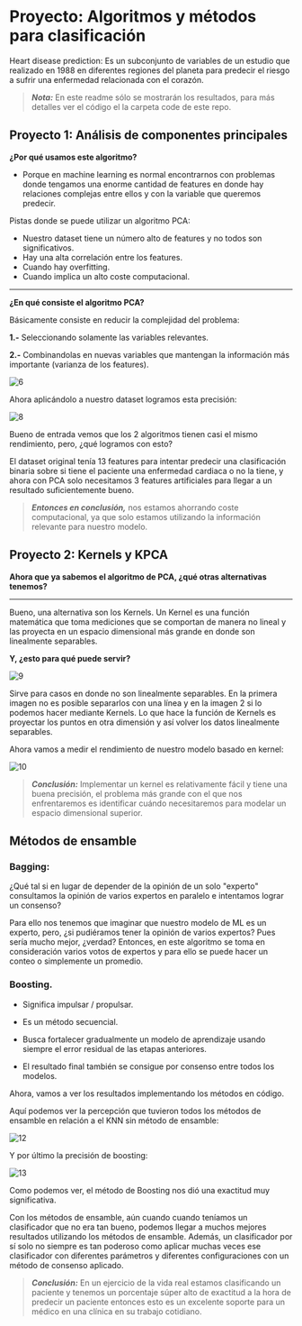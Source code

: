 # Proyecto: Algoritmos y métodos para clasificación
 
Heart disease prediction: Es un subconjunto de variables de un estudio que realizado en 1988 en diferentes regiones del planeta para predecir el riesgo a sufrir una enfermedad relacionada con el corazón. 
 
> **_Nota:_** En este readme sólo se mostrarán los resultados, para más detalles ver el código el la carpeta code de este repo. 
 
## Proyecto 1: Análisis de componentes principales 
 
**¿Por qué usamos este algoritmo?**
 
- Porque en machine learning es normal encontrarnos con problemas donde tengamos una enorme cantidad de features en donde hay relaciones complejas entre ellos y con la variable que queremos predecir.
 
Pistas donde se puede utilizar un algoritmo PCA:
 
- Nuestro dataset tiene un número alto de features y no todos son significativos.
- Hay una alta correlación entre los features.
- Cuando hay overfitting.
- Cuando implica un alto coste computacional.
 
---
 
**¿En qué consiste el algoritmo PCA?**
 
Básicamente consiste en reducir la complejidad del problema:
 
**1.-** Seleccionando solamente las variables relevantes.
 
**2.-** Combinandolas en nuevas variables que mantengan la información más importante (varianza de los features).
 
![6](https://user-images.githubusercontent.com/63415652/103370614-dc802b80-4a92-11eb-94f3-8603c15c4953.PNG)
 
Ahora aplicándolo a nuestro dataset logramos esta precisión: 
 
![8](https://user-images.githubusercontent.com/63415652/103371135-4f3dd680-4a94-11eb-9f04-e409c3c9587b.PNG)
 
Bueno de entrada vemos que los 2 algoritmos tienen casi el mismo rendimiento, pero, ¿qué logramos con esto? 
 
El dataset original tenía 13 features para intentar predecir una clasificación binaria sobre si tiene el paciente una enfermedad cardiaca o no la tiene, y ahora con PCA solo necesitamos 3 features artificiales para llegar a un resultado suficientemente bueno. 
 
 > **_Entonces en conclusión,_** nos estamos ahorrando coste computacional, ya que solo estamos utilizando la información relevante para nuestro modelo. 
 
## Proyecto 2: Kernels y KPCA
 
**Ahora que ya sabemos el algoritmo de PCA, ¿qué otras alternativas tenemos?**
 
---
 
Bueno, una alternativa son los Kernels. Un Kernel es una función matemática que toma mediciones que se comportan de manera no lineal y las proyecta en un espacio dimensional más grande en donde son linealmente separables.
 
**Y, ¿esto para qué puede servir?**
 
![9](https://user-images.githubusercontent.com/63415652/103372032-93ca7180-4a96-11eb-8c4b-28ae4ffc6020.PNG)
 
Sirve para casos en donde no son linealmente separables. En la primera imagen no es posible separarlos con una línea y en la imagen 2 si lo podemos hacer mediante Kernels. Lo que hace la función de Kernels es proyectar los puntos en otra dimensión y así volver los datos linealmente separables.
 
Ahora vamos a medir el rendimiento de nuestro modelo basado en kernel:
 
![10](https://user-images.githubusercontent.com/63415652/103372281-32ef6900-4a97-11eb-8c9b-d4fb4f3abf94.PNG)
 
> **_Conclusión:_** Implementar un kernel es relativamente fácil y tiene una buena precisión, el problema más grande con el que nos enfrentaremos es identificar cuándo necesitaremos para modelar un espacio dimensional superior. 
 
## Métodos de ensamble
 
### Bagging:
 
¿Qué tal si en lugar de depender de la opinión de un solo "experto" consultamos la opinión de varios expertos en paralelo e intentamos lograr un consenso? 
 
Para ello nos tenemos que imaginar que nuestro modelo de ML es un experto, pero, ¿si pudiéramos tener la opinión de varios expertos? Pues sería mucho mejor, ¿verdad? Entonces, en este algoritmo se toma en consideración varios votos de expertos y para ello se puede hacer un conteo o simplemente un promedio.
 
### Boosting. 
 
* Significa impulsar / propulsar. 
* Es un método secuencial. 
* Busca fortalecer gradualmente un modelo de aprendizaje usando siempre el error residual de las etapas anteriores.
 
* El resultado final también se consigue por consenso entre todos los modelos. 
 
Ahora, vamos a ver los resultados implementando los métodos en código. 
 
Aquí podemos ver la percepción que tuvieron todos los métodos de ensamble en relación a el KNN sin método de ensamble: 
 
![12](https://user-images.githubusercontent.com/63415652/103423141-a910d000-4b6a-11eb-8255-38255ac7a2bc.PNG)
 
Y por último la precisión de boosting: 
 
![13](https://user-images.githubusercontent.com/63415652/103423142-aa41fd00-4b6a-11eb-8f84-c6e2682d0bad.PNG)
 
Como podemos ver, el método de Boosting nos dió una exactitud muy significativa. 
 
Con los métodos de ensamble, aún cuando cuando teníamos un clasificador que no era tan bueno, podemos llegar a muchos mejores resultados utilizando los métodos de ensamble. Además, un clasificador por sí solo no siempre es tan poderoso como aplicar muchas veces ese clasificador con diferentes parámetros y diferentes configuraciones con un método de consenso aplicado.
 
>**_Conclusión:_** En un ejercicio de la vida real estamos clasificando un paciente y tenemos un porcentaje súper alto de exactitud a la hora de predecir un paciente entonces esto es un excelente soporte para un médico en una clínica en su trabajo cotidiano. 






 
